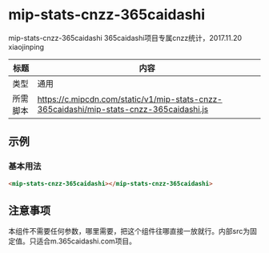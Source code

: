 # mip-stats-cnzz-365caidashi

mip-stats-cnzz-365caidashi 365caidashi项目专属cnzz统计，2017.11.20 xiaojinping

标题|内容
----|----
类型|通用
所需脚本|https://c.mipcdn.com/static/v1/mip-stats-cnzz-365caidashi/mip-stats-cnzz-365caidashi.js

## 示例

### 基本用法
```html
<mip-stats-cnzz-365caidashi></mip-stats-cnzz-365caidashi>
```



## 注意事项

本组件不需要任何参数，哪里需要，把这个组件往哪直接一放就行。内部src为固定值。只适合m.365caidashi.com项目。